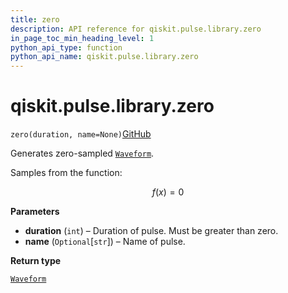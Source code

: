 ```yaml
---
title: zero
description: API reference for qiskit.pulse.library.zero
in_page_toc_min_heading_level: 1
python_api_type: function
python_api_name: qiskit.pulse.library.zero
---
```


# qiskit.pulse.library.zero

<span id="qiskit.pulse.library.zero" />

`zero(duration, name=None)`[GitHub](https://github.com/qiskit/qiskit/tree/stable/0.20/qiskit/pulse/library/discrete.py "view source code")

Generates zero-sampled [`Waveform`](qiskit.pulse.library.Waveform "qiskit.pulse.library.Waveform").

Samples from the function:

$$
f(x) = 0
$$

**Parameters**

*   **duration** (`int`) – Duration of pulse. Must be greater than zero.
*   **name** (`Optional`\[`str`]) – Name of pulse.

**Return type**

[`Waveform`](qiskit.pulse.library.Waveform "qiskit.pulse.library.waveform.Waveform")

